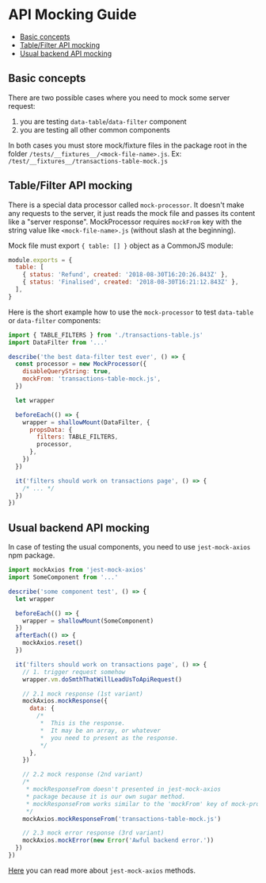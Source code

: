<!-- markdownlint-disable MD030 -->

# API Mocking Guide

- [Basic concepts](#basic-concepts)
- [Table/Filter API mocking](#tablefilter-api-mocking)
- [Usual backend API mocking](#usual-backend-api-mocking)

## Basic concepts

There are two possible cases where you need to mock some server request:

1.  you are testing `data-table`/`data-filter` component
2.  you are testing all other common components

In both cases you must store mock/fixture files in the package root in the folder `/tests/__fixtures__/<mock-file-name>.js`. Ex: `/test/__fixtures__/transactions-table-mock.js`

## Table/Filter API mocking

There is a special data processor called `mock-processor`. It doesn't make any requests to the server, it just reads the mock file and passes its content like a "server response". MockProcessor requires `mockFrom` key with the string value like `<mock-file-name>.js` (without slash at the beginning).

Mock file must export `{ table: [] }` object as a CommonJS module:

```javascript
module.exports = {
  table: [
    { status: 'Refund', created: '2018-08-30T16:20:26.843Z' },
    { status: 'Finalised', created: '2018-08-30T16:21:12.843Z' },
  ],
}
```

Here is the short example how to use the `mock-processor` to test `data-table` or `data-filter` components:

```javascript
import { TABLE_FILTERS } from './transactions-table.js'
import DataFilter from '...'

describe('the best data-filter test ever', () => {
  const processor = new MockProcessor({
    disableQueryString: true,
    mockFrom: 'transactions-table-mock.js',
  })

  let wrapper

  beforeEach(() => {
    wrapper = shallowMount(DataFilter, {
      propsData: {
        filters: TABLE_FILTERS,
        processor,
      },
    })
  })

  it('filters should work on transactions page', () => {
    /* ... */
  })
})
```

## Usual backend API mocking

In case of testing the usual components, you need to use `jest-mock-axios` npm package.

```javascript
import mockAxios from 'jest-mock-axios'
import SomeComponent from '...'

describe('some component test', () => {
  let wrapper

  beforeEach(() => {
    wrapper = shallowMount(SomeComponent)
  })
  afterEach(() => {
    mockAxios.reset()
  })

  it('filters should work on transactions page', () => {
    // 1. trigger request somehow
    wrapper.vm.doSmthThatWillLeadUsToApiRequest()

    // 2.1 mock response (1st variant)
    mockAxios.mockResponse({
      data: {
        /*
         *  This is the response.
         *  It may be an array, or whatever
         *  you need to present as the response.
         */
      },
    })

    // 2.2 mock response (2nd variant)
    /*
     * mockResponseFrom doesn't presented in jest-mock-axios
     * package because it is our own sugar method.
     * mockResponseFrom works similar to the 'mockFrom' key of mock-processor.
     */
    mockAxios.mockResponseFrom('transactions-table-mock.js')

    // 2.3 mock error response (3rd variant)
    mockAxios.mockError(new Error('Awful backend error.'))
  })
})
```

[Here](https://github.com/knee-cola/jest-mock-axios#axios-mock-api) you can read more about `jest-mock-axios` methods.
